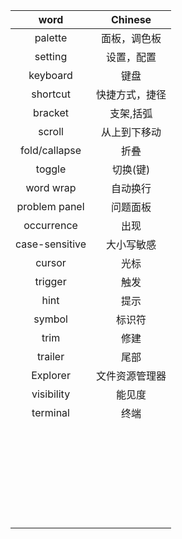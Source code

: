 |      word      |    Chinese     |
| :------------: | :------------: |
|    palette     |  面板，调色板  |
|    setting     |   设置，配置   |
|    keyboard    |      键盘      |
|    shortcut    | 快捷方式，捷径 |
|    bracket     |   支架,括弧    |
|     scroll     |  从上到下移动  |
| fold/callapse  |      折叠      |
|     toggle     |    切换(键)    |
|   word wrap    |    自动换行    |
| problem panel  |    问题面板    |
|   occurrence   |      出现      |
| case-sensitive |   大小写敏感   |
|     cursor     |      光标      |
|    trigger     |      触发      |
|      hint      |      提示      |
|     symbol     |     标识符     |
|      trim      |      修建      |
|    trailer     |      尾部      |
|    Explorer    | 文件资源管理器 |
|   visibility   |     能见度     |
|    terminal    |      终端      |
|                |                |
|                |                |
|                |                |
|                |                |
|                |                |
|                |                |
|                |                |
|                |                |
|                |                |
|                |                |
|                |                |
|                |                |
|                |                |
|                |                |
|                |                |
|                |                |
|                |                |
|                |                |
|                |                |
|                |                |
|                |                |
|                |                |
|                |                |
|                |                |
|                |                |
|                |                |
|                |                |
|                |                |

